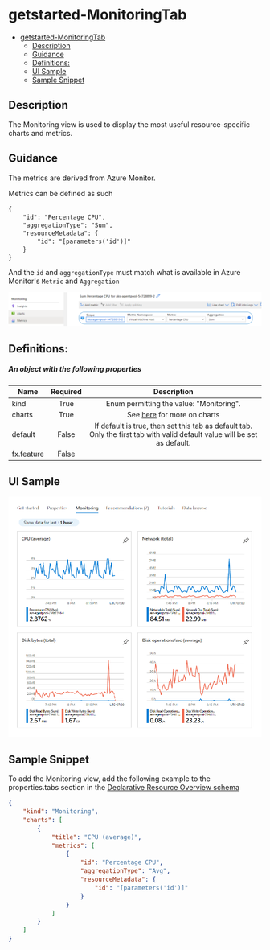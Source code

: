 <a name="getstarted-monitoringtab"></a>
# getstarted-MonitoringTab
* [getstarted-MonitoringTab](#getstarted-monitoringtab)
    * [Description](#getstarted-monitoringtab-description)
    * [Guidance](#getstarted-monitoringtab-guidance)
    * [Definitions:](#getstarted-monitoringtab-definitions)
    * [UI Sample](#getstarted-monitoringtab-ui-sample)
    * [Sample Snippet](#getstarted-monitoringtab-sample-snippet)

<a name="getstarted-monitoringtab-description"></a>
## Description
The Monitoring view is used to display the most useful resource-specific charts and metrics.
<a name="getstarted-monitoringtab-guidance"></a>
## Guidance
The metrics are derived from Azure Monitor.

Metrics can be defined as such
```
{
    "id": "Percentage CPU",
    "aggregationType": "Sum",
    "resourceMetadata": {
        "id": "[parameters('id')]"
    }
}
```
And the `id` and `aggregationType` must match what is available in Azure Monitor's `Metric` and `Aggregation`

![alt-text](../media/portalfx-cuid/MetricsMonitoring.png "Declarative Resource Overview")
 
<a name="getstarted-monitoringtab-definitions"></a>
## Definitions:
<a name="getstarted-monitoringtab-definitions-an-object-with-the-following-properties"></a>
##### An object with the following properties
| Name | Required | Description
| ---|:--:|:--:|
|kind|True|Enum permitting the value: "Monitoring".
|charts|True|See [here](dx-getstarted-MonitoringTab-charts.md) for more on charts
|default|False|If default is true, then set this tab as default tab. Only the first tab with valid default value will be set as default.
|fx.feature|False|
<a name="getstarted-monitoringtab-ui-sample"></a>
## UI Sample
![alt-text](../media/dx/views/MonitoringTab.png )  
<a name="getstarted-monitoringtab-sample-snippet"></a>
## Sample Snippet
  To add the Monitoring view, add the following example to the properties.tabs section in the [Declarative Resource Overview schema](portalfx-declarative-overview.md#declarative-resource-overview-schema)

```json
{
    "kind": "Monitoring",
    "charts": [
        {
            "title": "CPU (average)",
            "metrics": [
                {
                    "id": "Percentage CPU",
                    "aggregationType": "Avg",
                    "resourceMetadata": {
                        "id": "[parameters('id')]"
                    }
                }
            ]
        }
    ]
}
```

